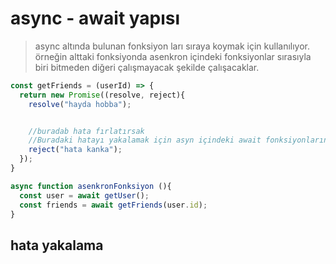 # async - await yapısı

> async altında bulunan fonksiyon ları sıraya koymak için kullanılıyor. örneğin alttaki fonksiyonda asenkron içindeki fonksiyonlar sırasıyla biri bitmeden diğeri çalışmayacak şekilde çalışacaklar.


```javascript
const getFriends = (userId) => {
  return new Promise((resolve, reject){
    resolve("hayda hobba");


    //buradab hata fırlatırsak
    //Buradaki hatayı yakalamak için asyn içindeki await fonksiyonlarını try catch yapısında kullanmamız gerekir
    reject("hata kanka");
  });
}

async function asenkronFonksiyon (){  
  const user = await getUser();
  const friends = await getFriends(user.id);
}
```

## hata yakalama
